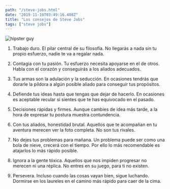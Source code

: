 ```yaml
---
path: "/steve-jobs.html"
date: "2019-11-19T03:49:16.408Z"
title: "Los consejos de Steve Jobs"
tags: ["steve jobs"]
---
```


![hipster guy](./images/hipster.jpeg)

1. Trabajo duro. El pilar central de su filosofía. No llegarás a nada sin tu propio esfuerzo, nadie te va a regalar nada.

2. Contagia con tu pasión. Tu esfuerzo necesita apoyarse en el de otros. Habla con el corazón y conseguirás a los aliados adecuados.

3. Tus armas son la adulación y la seducción. En ocasiones tendrás que dorarle la píldora a algún posible aliado para conseguir tus propósitos.

4. Defiende tus ideas hasta que tengas que dejar de hacerlo. En ocasiones es aceptable recular si sientes que te has equivocado en el pasado.

5. Decisiones rápidas y firmes. Aunque cambies de idea más tarde, a la hora de expresar tu postura muestra contundencia.

6. Con tus aliados, honestidad brutal. Aquellos que te acompañan en tu aventura merecen ver la foto completa. No son tus rivales.

7. No dejes tus problemas para mañana. Un problema puede ser como una bola de nieve, crecerá con el tiempo. Por ello lo más recomendable es atajarlos lo más rápido posible.

8. Ignora a la gente tóxica. Aquellos que nos impiden progresar no merecen ni una réplica. No entres en su juego, para ti no existen.

9. Persevera. Incluso cuando las cosas vayan bien, sigue luchando. Dormirse en los laureles en el camino más rápido para caer de la cima.
